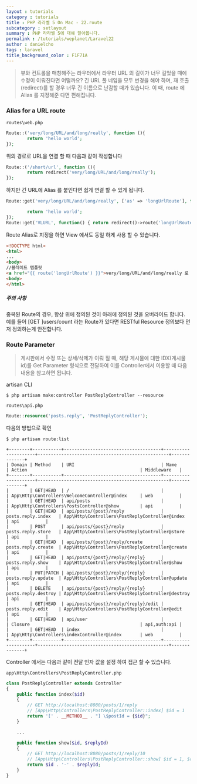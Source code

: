 ```yaml
---
layout : tutorials
category : tutorials
title : PHP 라라벨 5 On Mac - 22.route
subcategory : setlayout
summary : PHP 라라벨 5에 대해 알아봅니다.
permalink : /tutorials/weplanet/Laravel22
author : danielcho
tags : laravel
title_background_color : F1F71A
---
```






> 뷰와 컨트롤을 매칭해주는 라우터에서 라우터 URL 의 길이가 너무 길었을 때에 수정이 이뤄진다면 어떨까요? 긴 URL 풀 네임을 모두 변경을 해야 하며, 재 호출(redirect)를 할 경우
너무 긴 이름으로 난감할 때가 있습니다. 이 때, route 에 Alias 를 지정해준 다면 편해집니다.

### Alias for a URL route

`routes\web.php`

```php
Route::('very/long/URL/and/long/really', function (){
        return 'hello world';
});
```

위의 경로로 URL을 연결 할 때 다음과 같이 작성합니다

```php
Route::('/short/url', function (){
        return redirect('very/long/URL/and/long/really');
});
```

하지만 긴 URL에 Alias 를 붙인다면 쉽게 연결 할 수 있게 됩니다.

```php
Route::get('very/long/URL/and/long/really', ['as' => 'longUrlRoute'], function (){

        return 'hello world';
});
Route::get('VLURL', function() { return redirect()->route('longUrlRoute'); });
```

Route Alias로 지정을 하면 View 에서도 동일 하게 사용 할 수 있습니다.

```html
<!DOCTYPE html>
<html>
...
<body>
//블레이드 템풀릿
<a href="{{ route('longUrlRoute') }}">very/long/URL/and/long/really 로 가기</a>
<body>
</html>
```

##### 주의 사항
중복된 Route의 경우, 항상 위에 정의된 것이 아래에 정의된 것을 오버라이드 합니다.
예를 들어 [GET ]users/count 라는 Route가 있다면 RESTful Resource 정의보다 먼저 정의하는게 안전합니다.

### Route Parameter

> 게시판에서 수정 또는 상세/삭제가 이뤄 질 때, 해당 게시물에 대한 IDX(게시물 id)를 Get Parameter 형식으로 전달하여
이를 Controller에서 이용할 때 다음 내용을 참고하면 됩니다.

artisan CLI

```
$ php artisan make:controller PostReplyController --resource
```

`routes\api.php`

```php
Route::resource('posts.reply', 'PostReplyController');
```

다음의 방법으로 확인

```
$ php artisan route:list

+--------+-----------+-------------------------------------+---------------------+--------------------------------------------------+--------------+
| Domain | Method    | URI                                 | Name                | Action                                           | Middleware   |
+--------+-----------+-------------------------------------+---------------------+--------------------------------------------------+--------------+
|        | GET|HEAD  | /                                   |                     | App\Http\Controllers\WelcomeController@index     | web          |
|        | GET|HEAD  | api/posts                           |                     | App\Http\Controllers\PostsController@show        | api          |
|        | GET|HEAD  | api/posts/{post}/reply              | posts.reply.index   | App\Http\Controllers\PostReplyController@index   | api          |
|        | POST      | api/posts/{post}/reply              | posts.reply.store   | App\Http\Controllers\PostReplyController@store   | api          |
|        | GET|HEAD  | api/posts/{post}/reply/create       | posts.reply.create  | App\Http\Controllers\PostReplyController@create  | api          |
|        | GET|HEAD  | api/posts/{post}/reply/{reply}      | posts.reply.show    | App\Http\Controllers\PostReplyController@show    | api          |
|        | PUT|PATCH | api/posts/{post}/reply/{reply}      | posts.reply.update  | App\Http\Controllers\PostReplyController@update  | api          |
|        | DELETE    | api/posts/{post}/reply/{reply}      | posts.reply.destroy | App\Http\Controllers\PostReplyController@destroy | api          |
|        | GET|HEAD  | api/posts/{post}/reply/{reply}/edit | posts.reply.edit    | App\Http\Controllers\PostReplyController@edit    | api          |
|        | GET|HEAD  | api/user                            |                     | Closure                                          | api,auth:api |
|        | GET|HEAD  | index                               |                     | App\Http\Controllers\indexController@index       | web          |
+--------+-----------+-------------------------------------+---------------------+--------------------------------------------------+--------------+
```


Controller 에서는 다음과 같이 전달 인자 값을 설정 하여 접근 할 수 있습니다.

`app\Http\Controllers\PostReplyController.php`

```php
class PostReplyController extends Controller
{
    public function index($id)
    {
        // GET http://localhost:8080/posts/1/reply
        // [App\Http\Controllers\PostReplyController::index] $id = 1
        return '[' . __METHOD__ . "] \$postId = {$id}";
    }

    ...

    public function show($id, $replyId)
    {
        // GET http://localhost:8080/posts/1/reply/10
        // [App\Http\Controllers\PostReplyController::show] $id = 1, $replyId = 10
        return $id . '-' . $replyId;
    }
}
```
